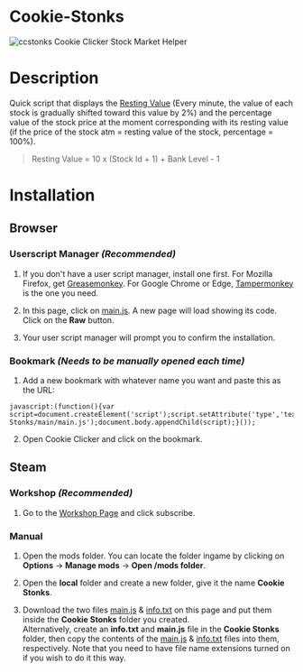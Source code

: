 # Cookie-Stonks
![ccstonks](ccstonks.png)
Cookie Clicker Stock Market Helper

# Description
Quick script that displays the [Resting Value](https://cookieclicker.fandom.com/wiki/Stock_Market) (Every minute, the value of each stock is gradually shifted toward this value by 2%) and the percentage value of the stock price at the moment corresponding with its resting value (if the price of the stock atm = resting value of the stock, percentage = 100%).


> Resting Value = 10 x (Stock Id + 1) + Bank Level - 1

# Installation

## Browser

### Userscript Manager _(Recommended)_

1. If you don't have a user script manager, install one first. For Mozilla Firefox, get [Greasemonkey](https://addons.mozilla.org/firefox/addon/greasemonkey/). For Google Chrome or Edge, [Tampermonkey](https://chrome.google.com/webstore/detail/tampermonkey/dhdgffkkebhmkfjojejmpbldmpobfkfo) is the one you need.

2. In this page, click on [main.js](main.js). A new page will load showing its code. Click on the **Raw** button.

3. Your user script manager will prompt you to confirm the installation.

### Bookmark _(Needs to be manually opened each time)_

1. Add a new bookmark with whatever name you want and paste this as the URL:
```
javascript:(function(){var script=document.createElement('script');script.setAttribute('type','text/javascript');script.setAttribute('src','https://combinatronics.com/worldwidewaves/Cookie-Stonks/main/main.js');document.body.appendChild(script);}());
```
2. Open Cookie Clicker and click on the bookmark.

## Steam

### Workshop  _(Recommended)_

1. Go to the [Workshop Page](https://steamcommunity.com/sharedfiles/filedetails/?id=2767659541) and click subscribe.

### Manual

1. Open the mods folder. You can locate the folder ingame by clicking on **Options** → **Manage mods** → **Open /mods folder**.

2. Open the **local** folder and create a new folder, give it the name **Cookie Stonks**.

3. Download the two files [main.js](main.js) & [info.txt](info.txt) on this page and put them inside the **Cookie Stonks** folder you created.  
Alternatively, create an **info.txt** and **main.js** file in the **Cookie Stonks** folder, then copy the contents of the [main.js](main.js) & [info.txt](info.txt) files into them, respectively. Note that you need to have file name extensions turned on if you wish to do it this way.
